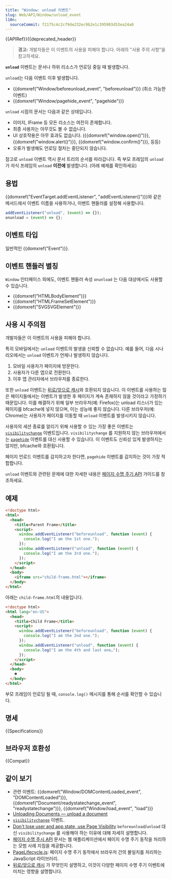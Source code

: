 ```yaml
---
title: "Window: unload 이벤트"
slug: Web/API/Window/unload_event
l10n:
  sourceCommit: f2175c4c2cf9de232ec9b2e1c395903d53ea24a0
---
```


{{APIRef}}{{deprecated_header}}

> **경고:** 개발자들은 이 이벤트의 사용을 피해야 합니다. 아래의 "사용 주의 사항"을 참고하세요.

**`unload`** 이벤트는 문서나 하위 리소스가 언로딩 중일 때 발생합니다.

`unload`는 다음 이벤트 이후 발생합니다.

- {{domxref("Window/beforeunload_event", "beforeunload")}} (취소 가능한 이벤트)
- {{domxref("Window/pagehide_event", "pagehide")}}

`unload` 시점의 문서는 다음과 같은 상태입니다.

- 이미지, IFrame 등 모든 리소스는 여전히 존재합니다.
- 최종 사용자는 아무것도 볼 수 없습니다.
- UI 상호작용은 아무 효과도 없습니다. ({{domxref("window.open()")}}, {{domxref("window.alert()")}}, {{domxref("window.confirm()")}}, 등등)
- 오류가 발생해도 언로딩 절차는 중단되지 않습니다.

참고로 `unload` 이벤트 역시 문서 트리의 순서를 따라갑니다. 즉 부모 프레임의 `unload`가 자식 프레임의 `unload` **이전에** 발생합니다. (아래 예제를 확인하세요)

## 용법

{{domxref("EventTarget.addEventListener", "addEventListener()")}}와 같은 메서드에서 이벤트 이름을 사용하거나, 이벤트 핸들러를 설정해 사용합니다.

```js
addEventListener("unload", (event) => {});
onunload = (event) => {};
```

## 이벤트 타입

일반적인 {{domxref("Event")}}.

## 이벤트 핸들러 별칭

`Window` 인터페이스 외에도, 이벤트 핸들러 속성 `onunload` 는 다음 대상에서도 사용할 수 있습니다.

- {{domxref("HTMLBodyElement")}}
- {{domxref("HTMLFrameSetElement")}}
- {{domxref("SVGSVGElement")}}

## 사용 시 주의점

개발자들은 이 이벤트의 사용을 피해야 합니다.

특히 모바일에서는 `unload` 이벤트의 발생을 신뢰할 수 없습니다. 예를 들어, 다음 시나리오에서는 `unload` 이벤트가 언제나 발생하지 않습니다.

1. 모바일 사용자가 페이지에 방문한다.
2. 사용자가 다른 앱으로 전환한다.
3. 이후 앱 관리자에서 브라우저를 종료한다.

또한 `unload` 이벤트는 [뒤로/앞으로 캐시](https://web.dev/articles/bfcache)와 호환되지 않습니다. 이 이벤트를 사용하는 많은 페이지들에서는 이벤트가 발생한 후 페이지가 계속 존재하지 않을 것이라고 가정하기 때문입니다. 이를 해결하기 위해 일부 브라우저(예: Firefox)는 unload 리스너가 있는 페이지를 bfcache에 넣지 않으며, 이는 성능에 좋지 않습니다. 다른 브라우저(예: Chrome)는 사용자가 페이지를 이동할 때 `unload` 이벤트를 발생시키지 않습니다.

사용자의 세션 종료를 알리기 위해 사용할 수 있는 가장 좋은 이벤트는 [`visibilitychange`](/ko/docs/Web/API/Document/visibilitychange_event) 이벤트입니다. `visibilitychange` 를 지원하지 않는 브라우저에서는 [`pagehide`](/ko/docs/Web/API/Window/pagehide_event) 이벤트를 대신 사용할 수 있습니다. 이 이벤트도 신뢰성 있게 발생하지는 않지만, bfcache와 호환됩니다.

페이지 언로드 이벤트를 감지하고자 한다면, `pagehide` 이벤트를 감지하는 것이 가장 적합합니다.

`unload` 이벤트와 관련된 문제에 대한 자세한 내용은 [페이지 수명 주기 API](https://developer.chrome.com/blog/page-lifecycle-api/#the-unload-event) 가이드를 참조하세요.

## 예제

```html
<!doctype html>
<html>
  <head>
    <title>Parent Frame</title>
    <script>
      window.addEventListener("beforeunload", function (event) {
        console.log("I am the 1st one.");
      });
      window.addEventListener("unload", function (event) {
        console.log("I am the 3rd one.");
      });
    </script>
  </head>
  <body>
    <iframe src="child-frame.html"></iframe>
  </body>
</html>
```

아래는 `child-frame.html`의 내용입니다.

```html
<!doctype html>
<html lang="en-US">
  <head>
    <title>Child Frame</title>
    <script>
      window.addEventListener("beforeunload", function (event) {
        console.log("I am the 2nd one.");
      });
      window.addEventListener("unload", function (event) {
        console.log("I am the 4th and last one…");
      });
    </script>
  </head>
  <body>
    ☻
  </body>
</html>
```

부모 프레임이 언로딩 될 때, `console.log()` 메시지를 통해 순서를 확인할 수 있습니다.

## 명세

{{Specifications}}

## 브라우저 호환성

{{Compat}}

## 같이 보기

- 관련 이벤트: {{domxref("Window/DOMContentLoaded_event", "DOMContentLoaded")}}, {{domxref("Document/readystatechange_event", "readystatechange")}}, {{domxref("Window/load_event", "load")}}
- [Unloading Documents — unload a document](https://html.spec.whatwg.org/multipage/browsers.html#unloading-documents)
- [`visibilitychange`](/ko/docs/Web/API/Document/visibilitychange_event) 이벤트.
- [Don't lose user and app state, use Page Visibility](https://www.igvita.com/2015/11/20/dont-lose-user-and-app-state-use-page-visibility/)
  `beforeunload`/`unload` 대신 `visibilitychange` 를 사용해야 하는 이유에 대해 자세히 설명합니다.
- [페이지 수명 주시 API](https://developer.chrome.com/blog/page-lifecycle-api/#developer-recommendations-for-each-state)
  문서는 웹 애플리케이션에서 페이지 수명 주기 동작을 처리하는 모범 사례 지침을 제공합니다.
- [PageLifecycle.js](https://github.com/GoogleChromeLabs/page-lifecycle): 페이지 수명 주기 동작에서 브라우저 간의 불일치를 처리하는 JavaScript 라이브러리.
- [뒤로/앞으로 캐시](https://web.dev/articles/bfcache) 가 무엇인지 설명하고, 이것이 다양한 페이지 수명 주기 이벤트에 미치는 영향을 설명합니다.
